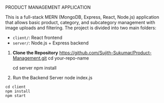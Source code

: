 PRODUCT MANAGEMENT APPLICATION

This is a full-stack MERN (MongoDB, Express, React, Node.js) application that allows basic product, category, and subcategory management with image uploads and filtering. The project is divided into two main folders:

- `client/`: React frontend
- `server/`: Node.js + Express backend

1. **Clone the Repository**
   https://github.com/Sujith-Sukumar/Product-Management.git
   cd your-repo-name

   cd server
   npm install

  2. Run the Backend Server
     node index.js

    cd client
    npm install 
    npm start

